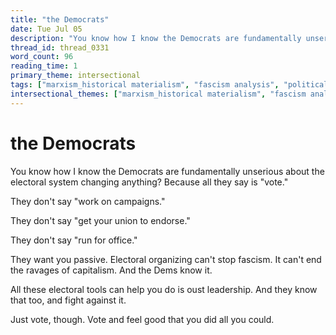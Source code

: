 ```yaml
---
title: "the Democrats"
date: Tue Jul 05
description: "You know how I know the Democrats are fundamentally unserious about the electoral system changing anything? Because all they say is 'vote."
thread_id: thread_0331
word_count: 96
reading_time: 1
primary_theme: intersectional
tags: ["marxism_historical materialism", "fascism analysis", "political economy", "organizational theory"]
intersectional_themes: ["marxism_historical materialism", "fascism analysis", "political economy", "organizational theory"]
---
```


# the Democrats

You know how I know the Democrats are fundamentally unserious about the electoral system changing anything? Because all they say is "vote."

They don't say "work on campaigns."

They don't say "get your union to endorse."

They don't say "run for office."

They want you passive. Electoral organizing can't stop fascism. It can't end the ravages of capitalism. And the Dems know it.

All these electoral tools can help you do is oust leadership. And they know that too, and fight against it.

Just vote, though. Vote and feel good that you did all you could.